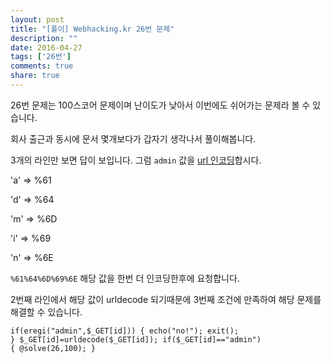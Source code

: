 ```yaml
---
layout: post
title: "[풀이] Webhacking.kr 26번 문제"
description: ""
date: 2016-04-27
tags: ['26번']
comments: true
share: true
---
```


26번 문제는 100스코어 문제이며 난이도가 낮아서 이번에도 쉬어가는 문제라 볼 수 있습니다.

회사 출근과 동시에 문서 몇개보다가 갑자기 생각나서 풀이해봅니다.

3개의 라인만 보면 답이 보입니다. 그럼 `admin` 값을 [url
인코딩](http://www.w3schools.com/tags/ref_urlencode.asp)합시다.

  

'a' => %61

'd' => %64

'm' => %6D

'i' => %69

'n' => %6E

  

`%61%64%6D%69%6E` 해당 값을 한번 더 인코딩한후에 요청합니다.

2번째 라인에서 해당 값이 urldecode 되기때문에 3번째 조건에 만족하여 해당 문제를 해결할 수 있습니다.

  

    if(eregi("admin",$_GET[id])) { echo("no!"); exit(); } $_GET[id]=urldecode($_GET[id]); if($_GET[id]=="admin") { @solve(26,100); } 

  

